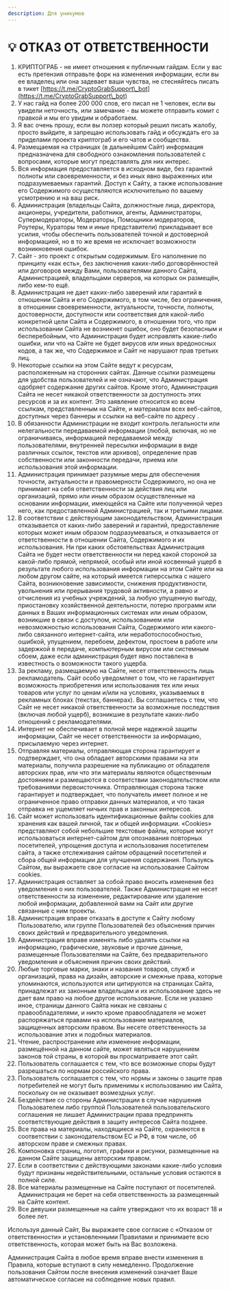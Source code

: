 ```yaml
---
description: Для уникумов
---
```


# 💡 ОТКАЗ ОТ ОТВЕТСТВЕННОСТИ

1. КРИПТОГРАБ - не имеет отношения к публичным гайдам. Если у вас есть претензия отправьте форк на изменения информации, если вы ее владелец или она задевает ваши чувства, не стесняйтесь писать в тикет [https://t.me/CryptoGrabSupport\_bot](https://t.me/CryptoGrabSupport\_bot)
2. У нас гайд на более 200 000 слов, его писал не 1 человек, если вы увидели неточность, или замечание - вы можете отправить комит с правкой и мы его увидим и обработаем.
3. Я вас очень прошу, если вы лолзер который решил писать жалобу, просто выйдите, я запрещаю использовать гайд и обсуждать его за приделами проекта криптограб и его чатов и сообщества.
4. Размещаемая на страницах (в дальнейшем Сайт) информация предназначена для свободного ознакомления пользователей с вопросами, которые могут представлять для них интерес.
5. Вся информация предоставляется в исходном виде, без гарантий полноты или своевременности, и без иных явно выраженных или подразумеваемых гарантий. Доступ к Сайту, а также использование его Содержимого осуществляются исключительно по вашему усмотрению и на ваш риск.
6. Администрация (владельцы Сайта, должностные лица, директора, акционеры, учредители, работники, агенты, Администраторы, Супермодераторы, Модераторы, Помощники модераторов, Роутеры, Кураторы тем и иные представители) прикладывает все усилия, чтобы обеспечить пользователей точной и достоверной информацией, но в то же время не исключает возможности возникновения ошибок.
7. Cайт - это проект с открытым содержимым. Его наполнение по принципу «как есть», без заключения каких-либо договорённостей или договоров между Вами, пользователями данного Сайта, Администрацией, владельцами серверов, на которых он размещён, либо кем-то ещё.
8. Администрация не дает каких-либо заверений или гарантий в отношении Сайта и его Содержимого, в том числе, без ограничения, в отношении своевременности, актуальности, точности, полноты, достоверности, доступности или соответствия для какой-либо конкретной цели Сайта и Содержимого, в отношении того, что при использовании Сайта не возникнет ошибок, оно будет безопасным и бесперебойным, что Администрация будет исправлять какие-либо ошибки, или что на Сайте не будет вирусов или иных вредоносных кодов, а так же, что Содержимое и Сайт не нарушают прав третьих лиц.
9. Некоторые ссылки на этом Сайте ведут к ресурсам, расположенным на сторонних сайтах. Данные ссылки размещены для удобства пользователей и не означают, что Администрация одобряет содержание других сайтов. Кроме этого, Администрация Сайта не несет никакой ответственности за доступность этих ресурсов и за их контент. Это заявление относится ко всем ссылкам, представленным на Сайте, и материалам всех веб-сайтов, доступных через баннеры и ссылки на веб-сайте по адресу .
10. В обязанности Администрации не входит контроль легальности или нелегальности передаваемой информации (любой, включая, но не ограничиваясь, информацией передаваемой между пользователями, внутренней пересылки информации в виде различных ссылок, текстов или архивов), определение прав собственности или законности передачи, приема или использования этой информации.
11. Администрация принимает разумные меры для обеспечения точности, актуальности и правомерности Содержимого, но она не принимает на себя ответственности за действия лиц или организаций, прямо или иным образом осуществленные на основании информации, имеющейся на Сайте или полученной через него, как предоставленной Администрацией, так и третьими лицами.
12. В соответствии с действующим законодательством, Администрация отказывается от каких-либо заверений и гарантий, предоставление которых может иным образом подразумеваться, и отказывается от ответственности в отношении Сайта, Содержимого и их использования. Ни при каких обстоятельствах Администрация Сайта не будет нести ответственности ни перед какой стороной за какой-либо прямой, непрямой, особый или иной косвенный ущерб в результате любого использования информации на этом Сайте или на любом другом сайте, на который имеется гиперссылка с нашего Сайта, возникновение зависимости, снижения продуктивности, увольнения или прерывания трудовой активности, а равно и отчисления из учебных учреждений, за любую упущенную выгоду, приостановку хозяйственной деятельности, потерю программ или данных в Ваших информационных системах или иным образом, возникшие в связи с доступом, использованием или невозможностью использования Сайта, Содержимого или какого-либо связанного интернет-сайта, или неработоспособностью, ошибкой, упущением, перебоем, дефектом, простоем в работе или задержкой в передаче, компьютерным вирусом или системным сбоем, даже если администрация будет явно поставлена в известность о возможности такого ущерба.
13. За рекламу, размещаемую на Сайте, несет ответственность лишь рекламодатель. Сайт особо уведомляет о том, что не гарантирует возможность приобретения или использования тех или иных товаров или услуг по ценам и/или на условиях, указываемых в рекламных блоках (текстах, баннерах). Вы соглашаетесь с тем, что Сайт не несет никакой ответственности за возможные последствия (включая любой ущерб), возникшие в результате каких-либо отношений с рекламодателями.
14. Интернет не обеспечивает в полной мере надежной защиты информации, Сайт не несет ответственности за информацию, присылаемую через интернет.
15. Отправляя материалы, отправляющая сторона гарантирует и подтверждает, что она обладает авторскими правами на эти материалы, получила разрешение на публикацию от обладателя авторских прав, или что эти материалы являются общественным достоянием и размещаются в соответствии законодательством или требованиями первоисточника. Отправляющая сторона также гарантирует и подтверждает, что получатель имеет полное и не ограниченное право отправки данных материалов, и что такая отправка не ущемляет ничьих прав и законных интересов.
16. Сайт может использовать идентификационные файлы cookies для хранения как вашей личной, так и общей информации. «Cookies» представляют собой небольшие текстовые файлы, которые могут использоваться интернет-сайтом для опознавания повторных посетителей, упрощения доступа и использования посетителем сайта, а также отслеживания сайтом обращений посетителей и сбора общей информации для улучшения содержания. Пользуясь Сайтом, вы выражаете свое согласие на использование Сайтом cookies.
17. Администрация оставляет за собой право вносить изменения без уведомления о них пользователей. Также Администрация не несет ответственности за изменение, редактирование или удаление любой информации, добавленной вами на Сайт или другие связанные с ним проекты.
18. Администрация вправе отказать в доступе к Сайту любому Пользователю, или группе Пользователей без объяснения причин своих действий и предварительного уведомления.
19. Администрация вправе изменять либо удалять ссылки на информацию, графические, звуковые и прочие данные, размещенные Пользователями на Сайте, без предварительного уведомления и объяснения причин своих действий.
20. Любые торговые марки, знаки и названия товаров, служб и организаций, права на дизайн, авторские и смежные права, которые упоминаются, используются или цитируются на страницах Сайта, принадлежат их законным владельцам и их использование здесь не дает вам право на любое другое использование. Если не указано иное, страницы данного Сайта никак не связаны с правообладателями, и никто кроме правообладателя не может распоряжаться правами на использование материалов, защищенных авторским правом. Вы несете ответственность за использование этих и подобных материалов.
21. Чтение, распространение или изменение информации, размещённой на данном сайте, может являться нарушением законов той страны, в которой вы просматриваете этот сайт.
22. Пользователь соглашается с тем, что все возможные споры будут разрешаться по нормам российского права.
23. Пользователь соглашается с тем, что нормы и законы о защите прав потребителей не могут быть применимы к использованию им Сайта, поскольку он не оказывает возмездных услуг.
24. Бездействие со стороны Администрации в случае нарушения Пользователем либо группой Пользователей пользовательского соглашения не лишает Администрации права предпринять соответствующие действия в защиту интересов Сайта позднее.
25. Все права на материалы, находящиеся на Сайте, охраняются в соответствии с законодательством ЕС и РФ, в том числе, об авторском праве и смежных правах.
26. Компоновка страниц, логотип, графики и рисунки, размещенные на данном Сайте защищены авторским правом.
27. Если в соответствии с действующими законами какие-либо условия будут признаны недействительными, остальные условия остаются в полной силе.
28. Все материалы размещенные на Сайте поступают от посетителей. Администрация не берет на себя ответственность за размещенный на Сайте контент.
29. Все девушки размещенные на сайте утверждают что их возраст 18 и более лет.

Используя данный Сайт, Вы выражаете свое согласие с «Отказом от ответственности» и установленными Правилами и принимаете всю ответственность, которая может быть на Вас возложена.

Администрация Сайта в любое время вправе внести изменения в Правила, которые вступают в силу немедленно. Продолжение пользования Сайтом после внесения изменений означает Ваше автоматическое согласие на соблюдение новых правил.
